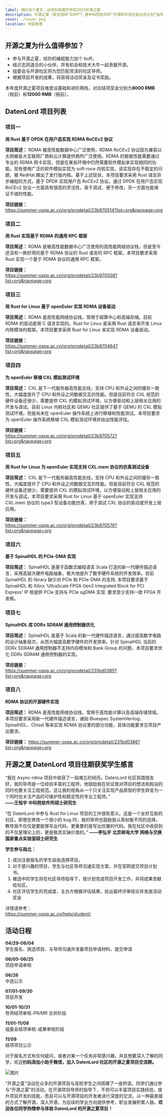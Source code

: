 ```yaml
---
label: 相约这个夏天｜达坦科技邀您参加2023开源之夏
description: 开源之夏（英文简称“OSPP”）是中科院软件所“开源软件供应链点亮计划”指导下的系列暑期活动。达坦科技自开源之夏创办首期起每年参与，积极鼓励在校学生积极参与开源软件的开发维护，培养和发掘更多优秀的开发者。今年，DatenLord一如既往带着对开源的热忱与初心，携旗下软硬件开源项目第四次参与开源之夏。
cover: ./cover.png
location: 中国香港
---
```


## 开源之夏为什么值得参加？

- 参与开源之夏，给你的编程能力加个 buff。
- 结识志同道合的小伙伴，并有机会和技术大牛一起贡献开源。
- 组委会与开源社区将为您匹配资深的社区导师。
- 根据项目开发的成果，将获得活动奖金及证书奖励。

本年度开源之夏项目难度设基础和进阶两档，对应结项奖金分别为**8000 RMB**（税前）和**12000 RMB**（税前）。

## DatenLord 项目列表

### 项目一

**用 Rust 基于 DPDK 在用户态实现 RDMA RoCEv2 协议**

**项目简述：** RDMA 被高性能数据中心广泛使用，RDMA RoCEv2 协议因为兼容以太网被各大互联网厂商和云计算提供商所广泛使用。RDMA 的极致性能需要通过专业的 RDMA 网卡实现，但是在某些环境中仍然需要软件模拟来实现相同的功能。现有使用广泛的软件模拟实现为 soft-roce 内核实现，该实现存在不稳定的问题，被 RedHat 踢出了发行版内核。基于上述现状，本项目要求采用 Rust 语言异步编程的方式，基于 DPDK 实现用户态 RoCEv2 协议。通过 DPDK 在用户态实现 RoCEv2 协议一方面具有很高的灵活性，易于调试、便于修改，另一方面也能保证不错的性能。

**项目链接：**  
https://summer-ospp.ac.cn/org/prodetail/23b970514?list=org&navpage=org

### 项目二

**用 Rust 实现基于 RDMA 的通用 RPC 框架**

**项目简述：** RDMA 是被高性能数据中心广泛使用的高性能网络协议栈，但是至今还没有一款好用的基于 RDMA 协议的 Rust 语言的 RPC 框架。本项目要求采用 Rust 实现一个基于 RDMA 协议的通用 RPC 框架。

**项目链接：**  
https://summer-ospp.ac.cn/org/prodetail/23b970508?list=org&navpage=org

### 项目三

**用 Rust for Linux 基于 openEuler 实现 RDMA 设备驱动**

**项目简述：** RDMA 是高性能网络协议栈，常用于超算中心和高端存储。目前 RDMA 的驱动是用 C 语言实现的。Rust for Linux 是采用 Rust 语言来开发 Linux 内核模块的框架。本项目要求采用 Rust for Linux 来实现 RDMA 设备驱动。

**项目链接：**  
https://summer-ospp.ac.cn/org/prodetail/23b970464?list=org&navpage=org

### 项目四

**为 openEuler 移植 CXL 模拟测试环境**

**项目简述：** CXL 是下一代服务器高性能总线，支持 CPU 和外设之间的缓存一致性，大幅度提升了 CPU 和外设之间数据交互的性能。但是目前符合 CXL 规范的硬件设备还很少，需要提供 CXL 的模拟测试环境，以方便驱动和上层相关应用的开发与调试。目前 Linux 内核社区和 QEMU 社区提供了基于 QEMU 的 CXL 模拟测试环境，但是尚未在 openEuler 操作系统上进行移植和性能测试。本项目要求为 openEuler 操作系统移植 CXL 模拟测试环境并给出性能评估。

**项目链接：**  
https://summer-ospp.ac.cn/org/prodetail/23b970572?list=org&navpage=org

### 项目五

**用 Rust for Linux 为 openEuler 实现支持 CXL.mem 协议的仿真测试设备**

**项目简述：** CXL 是下一代服务器高性能总线，支持 CPU 和外设之间的缓存一致性，大幅度提升了 CPU 和外设之间数据交互的性能。但是目前符合 CXL 规范的硬件设备还很少，需要提供 CXL 的模拟测试环境，以方便驱动和上层相关应用的开发与调试。本项目要求采用 Rust for Linux 基于 openEuler 实现支持 CXL.mem 协议的 type3 型设备功能仿真，用于调试 CXL 协议的驱动或开发上层应用。

**项目链接：**  
https://summer-ospp.ac.cn/org/prodetail/23b970576?list=org&navpage=org

### 项目六

**基于 SpinalHDL 的 PCIe-DMA 实现**

**项目简述：** SpinalHDL 是基于函数式编程语言 Scala 打造的新一代硬件描述语言，采用高层次硬件电路抽象，极大地提升了数字硬件系统的开发效率。目前 SpinalHDL 的 library 缺少对 PCIe 和 PCIe-DMA 的支持, 本项目要求基于 SpinalHDL 和 Xilinx 'UltraScale FPGA Gen3 Integrated Block for PCI Express' IP 核提供 PCIe 支持与 PCIe sgDMA 实现. 要求至少支持一款 FPGA 开发板。

### 项目七

**SpinalHDL 库 DDRx SDRAM 通用控制器优化**

**项目简述：** SpinalHDL 是基于 Scala 的新一代硬件描述语言，通过提高数字电路的设计抽象层次，从而大幅提高数字硬件的开发效率。针对 SpinalHDL 当前的 DDRx SDRAM 通用控制器不支持内存模块和 Bank Group 的问题，本项目要求优化 DDRx SDRAM 通用控制器的实现。

**项目链接：**  
https://summer-ospp.ac.cn/org/prodetail/231bd0385?list=org&navpage=org

### 项目八

**RDMA 协议的开源硬件实现**

**项目简述：** RDMA 是高性能网络协议栈，常用于高性能计算以及高端存储领域。本项目要求采用新一代硬件描述语言，诸如 Bluespec SystemVerilog、SpinalHDL、Chisel 等来实现 RDMA 协议里的部分功能，具体功能要求见项目产出要求。

**项目链接：**
https://summer-ospp.ac.cn/org/prodetail/231bd0386?list=org&navpage=org

## 开源之夏 DatenLord 项目往期获奖学生感言

“我在 Async-rdma 项目中收获了一段难忘的经历。DatenLord 社区氛围很友好，我的导师是一位经验丰富的工程师，他鼓励我在验证我对项目的想法和假设的同时也要关注工程规范。这让我的视角从一个只关注实现产品原型的学生转变为一个同时也关注产品的可维护性和稳定性的专业工程师。”  
**——王恒宇**
**中科院软件所硕士研究生**

“在 DatenLord 中参与 Rust for Linux 项目的工作很有意义。这是一个友好互助的社区。即使在修改一个很小的 bug 时，我的导师也鼓励我认真权衡不同的选择。教导我不仅仅是要能够写出代码，更重要的是写出优雅的代码。我在社区中收获到的不仅是理论上的，更是极具实操价值的。”
**——李弘宇**
**北京邮电大学**
**网络与交换国家重点实验室硕士研究生**

**学生参与指北：**

1. 成功注册报名的学生自由选择项目。
2. 对于感兴趣的项目，学生与社区导师沟通实现方案，并在官网提交项目计划书。
3. 被选中的学生将在社区导师指导下，按计划完成项目开发工作，并将成果贡献给社区。
4. 社区评估学生的完成度，主办方根据评估结果，给出最终评审结论并发放活动奖金

详情请参考：  
https://summer-ospp.ac.cn/help/student/

## 活动日程

**04/29-06/04**  
学生报名、挑选项目、与导师沟通并准备项目申请材料、提交申请

**06/05-06/25**  
项目申请审核

**06/26**  
中选公示

**07/01-09/30**  
项目开发

**10/01-10/31**  
导师结项审核-PR/MR 合并阶段

**11/01-11/08**  
组委会结项审核-成果审核阶段

**11/09**  
结项项目公示

对于报名方式有任何疑问，或者对某一个任务非常感兴趣，并且想要深入了解的同学，欢迎**扫码添加小助手微信，加入 DatenLord 社区的开源之夏项目交流群。**

![图片](./image1.jpg)

“开源之夏”活动在众多的开源项目与高校学生之间搭建了一座桥梁。同学们通过参与“开源之夏”的活动，在开源项目导师的指导下，不但可以丰富项目实践经验，提升项目开发的技能，而且可以与开源项目的开发者进行深度的交流，以一种最直接的方式了解开源，深入开源，为后续的学业方向提供参考，职业发展积累人脉。**欢迎各位同学热情参与体验 DatenLord 的开源之夏项目！**
